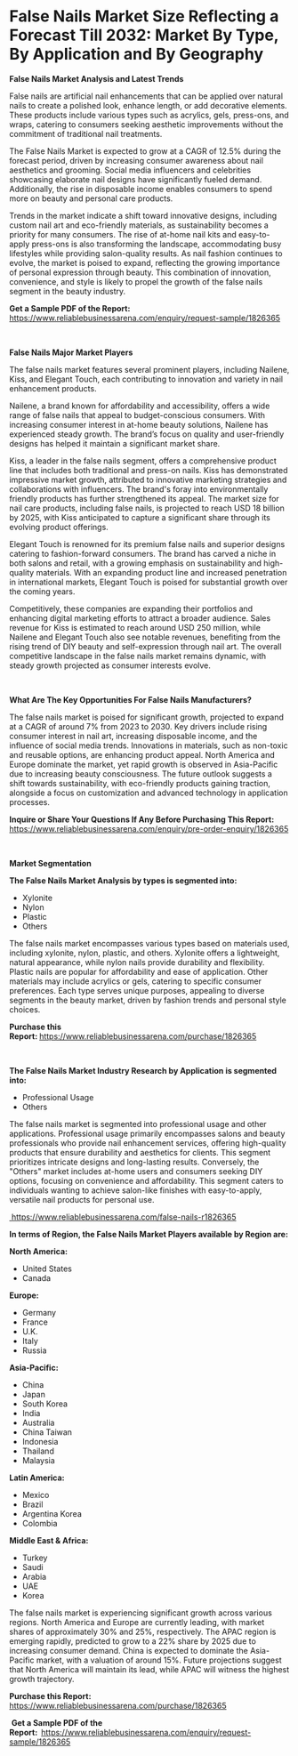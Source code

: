 <p><h1>False Nails Market Size Reflecting a Forecast Till 2032: Market By Type, By Application and By Geography</h1></p><p><strong>False Nails Market Analysis and Latest Trends</strong></p>
<p><p>False nails are artificial nail enhancements that can be applied over natural nails to create a polished look, enhance length, or add decorative elements. These products include various types such as acrylics, gels, press-ons, and wraps, catering to consumers seeking aesthetic improvements without the commitment of traditional nail treatments.</p><p>The False Nails Market is expected to grow at a CAGR of 12.5% during the forecast period, driven by increasing consumer awareness about nail aesthetics and grooming. Social media influencers and celebrities showcasing elaborate nail designs have significantly fueled demand. Additionally, the rise in disposable income enables consumers to spend more on beauty and personal care products. </p><p>Trends in the market indicate a shift toward innovative designs, including custom nail art and eco-friendly materials, as sustainability becomes a priority for many consumers. The rise of at-home nail kits and easy-to-apply press-ons is also transforming the landscape, accommodating busy lifestyles while providing salon-quality results. As nail fashion continues to evolve, the market is poised to expand, reflecting the growing importance of personal expression through beauty. This combination of innovation, convenience, and style is likely to propel the growth of the false nails segment in the beauty industry.</p></p>
<p><strong>Get a Sample PDF of the Report:&nbsp;</strong> <a href="https://www.reliablebusinessarena.com/enquiry/request-sample/1826365?utm_campaign=3262&utm_medium=2&utm_source=Github&utm_content=ia&utm_term=15042025&utm_id=false-nails">https://www.reliablebusinessarena.com/enquiry/request-sample/1826365</a></p>
<p>&nbsp;</p>
<p><strong>False Nails Major Market Players</strong></p>
<p><p>The false nails market features several prominent players, including Nailene, Kiss, and Elegant Touch, each contributing to innovation and variety in nail enhancement products. </p><p>Nailene, a brand known for affordability and accessibility, offers a wide range of false nails that appeal to budget-conscious consumers. With increasing consumer interest in at-home beauty solutions, Nailene has experienced steady growth. The brand’s focus on quality and user-friendly designs has helped it maintain a significant market share.</p><p>Kiss, a leader in the false nails segment, offers a comprehensive product line that includes both traditional and press-on nails. Kiss has demonstrated impressive market growth, attributed to innovative marketing strategies and collaborations with influencers. The brand's foray into environmentally friendly products has further strengthened its appeal. The market size for nail care products, including false nails, is projected to reach USD 18 billion by 2025, with Kiss anticipated to capture a significant share through its evolving product offerings.</p><p>Elegant Touch is renowned for its premium false nails and superior designs catering to fashion-forward consumers. The brand has carved a niche in both salons and retail, with a growing emphasis on sustainability and high-quality materials. With an expanding product line and increased penetration in international markets, Elegant Touch is poised for substantial growth over the coming years.</p><p>Competitively, these companies are expanding their portfolios and enhancing digital marketing efforts to attract a broader audience. Sales revenue for Kiss is estimated to reach around USD 250 million, while Nailene and Elegant Touch also see notable revenues, benefiting from the rising trend of DIY beauty and self-expression through nail art. The overall competitive landscape in the false nails market remains dynamic, with steady growth projected as consumer interests evolve.</p></p>
<p>&nbsp;</p>
<p><strong>What Are The Key Opportunities For False Nails Manufacturers?</strong></p>
<p><p>The false nails market is poised for significant growth, projected to expand at a CAGR of around 7% from 2023 to 2030. Key drivers include rising consumer interest in nail art, increasing disposable income, and the influence of social media trends. Innovations in materials, such as non-toxic and reusable options, are enhancing product appeal. North America and Europe dominate the market, yet rapid growth is observed in Asia-Pacific due to increasing beauty consciousness. The future outlook suggests a shift towards sustainability, with eco-friendly products gaining traction, alongside a focus on customization and advanced technology in application processes.</p></p>
<p><strong>Inquire or Share Your Questions If Any Before Purchasing This Report:</strong> <a href="https://www.reliablebusinessarena.com/enquiry/pre-order-enquiry/1826365?utm_campaign=3262&utm_medium=2&utm_source=Github&utm_content=ia&utm_term=15042025&utm_id=false-nails">https://www.reliablebusinessarena.com/enquiry/pre-order-enquiry/1826365</a></p>
<p>&nbsp;</p>
<p><strong>Market Segmentation</strong></p>
<p><strong>The False Nails Market Analysis by types is segmented into:</strong></p>
<p><ul><li>Xylonite</li><li>Nylon</li><li>Plastic</li><li>Others</li></ul></p>
<p><p>The false nails market encompasses various types based on materials used, including xylonite, nylon, plastic, and others. Xylonite offers a lightweight, natural appearance, while nylon nails provide durability and flexibility. Plastic nails are popular for affordability and ease of application. Other materials may include acrylics or gels, catering to specific consumer preferences. Each type serves unique purposes, appealing to diverse segments in the beauty market, driven by fashion trends and personal style choices.</p></p>
<p><strong>Purchase this Report:&nbsp;</strong><a href="https://www.reliablebusinessarena.com/purchase/1826365?utm_campaign=3262&utm_medium=2&utm_source=Github&utm_content=ia&utm_term=15042025&utm_id=false-nails">https://www.reliablebusinessarena.com/purchase/1826365</a></p>
<p>&nbsp;</p>
<p><strong>The False Nails Market Industry Research by Application is segmented into:</strong></p>
<p><ul><li>Professional Usage</li><li>Others</li></ul></p>
<p><p>The false nails market is segmented into professional usage and other applications. Professional usage primarily encompasses salons and beauty professionals who provide nail enhancement services, offering high-quality products that ensure durability and aesthetics for clients. This segment prioritizes intricate designs and long-lasting results. Conversely, the "Others" market includes at-home users and consumers seeking DIY options, focusing on convenience and affordability. This segment caters to individuals wanting to achieve salon-like finishes with easy-to-apply, versatile nail products for personal use.</p></p>
<p><a href="https://www.reliablebusinessarena.com/false-nails-r1826365?utm_campaign=3262&utm_medium=2&utm_source=Github&utm_content=ia&utm_term=15042025&utm_id=false-nails">&nbsp;https://www.reliablebusinessarena.com/false-nails-r1826365</a></p>
<p><strong>In terms of Region, the False Nails Market Players available by Region are:</strong></p>
<p>
    <p> <strong> North America: </strong>
        <ul>
            <li>United States</li>
            <li>Canada</li>
        </ul>
        </p> 
    <p> <strong> Europe: </strong>
        <ul>
            <li>Germany</li>
            <li>France</li>
            <li>U.K.</li>
            <li>Italy</li>
            <li>Russia</li>
        </ul>
        </p> 
    <p> <strong> Asia-Pacific: </strong>
        <ul>
            <li>China</li>
            <li>Japan</li>
            <li>South Korea</li>
            <li>India</li>
            <li>Australia</li>
            <li>China Taiwan</li>
            <li>Indonesia</li>
            <li>Thailand</li>
            <li>Malaysia</li>
        </ul>
        </p> 
    <p> <strong> Latin America: </strong>
        <ul>
            <li>Mexico</li>
            <li>Brazil</li>
            <li>Argentina Korea</li>
            <li>Colombia</li>
        </ul>
        </p> 
    <p> <strong> Middle East & Africa: </strong>
        <ul>
            <li>Turkey</li>
            <li>Saudi</li>
            <li>Arabia</li>
            <li>UAE</li>
            <li>Korea</li>
        </ul>
    </p>
    </p>
<p><p>The false nails market is experiencing significant growth across various regions. North America and Europe are currently leading, with market shares of approximately 30% and 25%, respectively. The APAC region is emerging rapidly, predicted to grow to a 22% share by 2025 due to increasing consumer demand. China is expected to dominate the Asia-Pacific market, with a valuation of around 15%. Future projections suggest that North America will maintain its lead, while APAC will witness the highest growth trajectory.</p></p>
<p><strong>Purchase this Report: </strong><a href="https://www.reliablebusinessarena.com/purchase/1826365?utm_campaign=3262&utm_medium=2&utm_source=Github&utm_content=ia&utm_term=15042025&utm_id=false-nails">https://www.reliablebusinessarena.com/purchase/1826365</a></p>
<p>&nbsp;<strong>Get a Sample PDF of the Report:&nbsp;&nbsp;</strong><a href="https://www.reliablebusinessarena.com/enquiry/request-sample/1826365?utm_campaign=3262&utm_medium=2&utm_source=Github&utm_content=ia&utm_term=15042025&utm_id=false-nails">https://www.reliablebusinessarena.com/enquiry/request-sample/1826365</a></p>
<p><strong></strong></p>
<p><p></p><p></p><p></p></p>